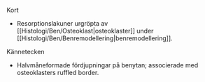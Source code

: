 Kort
- Resorptionslakuner urgröpta av [[Histologi/Ben/Osteoklast|osteoklaster]] under [[Histologi/Ben/Benremodellering|benremodellering]].

Kännetecken
- Halvmåneformade fördjupningar på benytan; associerade med osteoklasters ruffled border.

